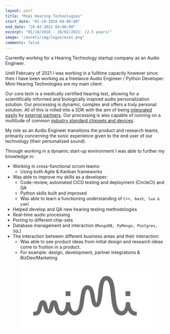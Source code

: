 ```yaml
---
layout: post
title: "Mimi Hearing Technologies"
start_date: "01-10-2018 04:00:00"
end_date: "28-02-2021 04:00:00"
excerpt: "01/10/2018 - 28/02/2021: (2.5 years)"
image: "/assets/img/logos/mimi.png"
comments: false
---
```


Currently working for a Hearing Technology startup company as an Audio Engineer.

Until February of 2021 I was working in a fulltime capacity however since then I have been working as a freelance Audio Engineer / Python Developer. Mimi Hearing Technologies are my main client.

Our core tech is a medically certified hearing test, allowing for a scientifically informed and biologically inspired audio personalization solution. Our processing is dynamic, complex and  offers a truly personal solution. All of this is rolled into a SDK with the aim of being [integrated easily](https://integrate.mimi.io/) by [external partners](https://www.mimi.io/partners). Our processing is also capable of running on a multitude of common [industry standard chipsets and devices](https://integrate.mimi.io/solutions/select-platform).

My role as an Audio Engineer transitions the product and research teams, primarily concerning the sonic experience given to the end user of our technology (their personalized sound).

Through working in a dynamic start-up environment I was able to further my knowledge in:
* Working in cross-functional scrum teams:
   * Using both Agile & Kanban frameworks
* Was able to improve my skills as a developer:
   * Code-review, automated CICD testing and deployment (CircleCI) and QA
   * Python skills built and improved
   * Was able to learn a functioning understanding of `C++, bash, lua & yaml`
* Helped develop and QA new hearing testing methodologies
* Real-time audio processing
* Porting to different chip-sets
* Database management and interaction (`MongoDB, PyMongo, Postgres, SQL`)
* The interaction between different business areas and their interaction:
   * Was able to see product ideas from initial design and research ideas come to fruition in a product.
   * For example: design, development, partner integrations & BizDev/Marketing

<figure>
	<a href="/assets/img/logos/mimi.png"><img src="/assets/img/logos/mimi.png"></a>
</figure>